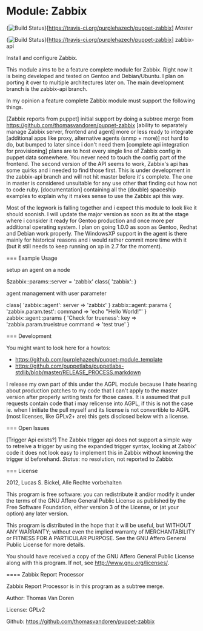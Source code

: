 # Module: Zabbix

{<img src="https://secure.travis-ci.org/purplehazech/puppet-zabbix.png?branch=master" alt="Build Status" />}[https://travis-ci.org/purplehazech/puppet-zabbix] *Master* 

{<img src="https://secure.travis-ci.org/purplehazech/puppet-zabbix.png?branch=zabbix-api" alt="Build Status" />}[https://travis-ci.org/purplehazech/puppet-zabbix] zabbix-api

Install and configure Zabbix.

This module aims to be a feature complete module for Zabbix. Right 
now it is being developed and tested on Gentoo and Debian/Ubuntu.
I plan on porting it over to multiple architectures later on. 
The main development branch is the zabbix-api branch.

In my opinion a feature complete Zabbix module must support the 
following things.

[Zabbix reports from puppet]
 initial support by doing a subtree merge from 
 https://github.com/thomasvandoren/puppet-zabbix
[ability to separately manage Zabbix server, frontend and agent]
 more or less ready to integrate
[additional apps like proxy, alternative agents (snmp + more)]
 not hard to do, but bumped to later since i don't need them
[complete api integration for provisioning]
 plans are to host every single line of Zabbix config
 in puppet data somewhere. You never need to touch the 
 config part of the frontend. The second version of the
 API seems to work, Zabbix's api has some quirks and i needed
 to find those first.
 This is under development in the zabbix-api branch and will
 not hit master before it's complete. The one in master is 
 considered unsuitable for any use other that finding out how 
 not to code ruby.
[documentation]
 containing all the (double) spaceship examples to explain 
 why it makes sense to use the Zabbix api this way.
   
Most of the legwork is falling together and i expect this module
to look like it should soonish. I will update the major version
as soon as its at the stage where i consider it ready for Gentoo
production and once more per additional operating system. I plan
on going 1.0.0 as soon as Gentoo, Redhat and Debian work properly.
The WindowsXP support in the agent is there mainly for historical
reasons and i would rather commit more time with it (but it still
needs to keep running on xp in 2.7 for the moment).

=== Example Usage

setup an agent on a node

  $zabbix::params::server = 'zabbix'
  class{ 'zabbix': }
  
agent management with user parameter

  class{ 'zabbix::agent':
    server  => 'zabbix'
  }
  zabbix::agent::params { 'zabbix.param.test':
    command => 'echo "Hello World!"'
  }
  zabbix::agent::params { 'Check for trueness':
    key     => 'zabbix.param.trueistrue
    command => 'test true'
  }
  
=== Development

You might want to look here for a howtos:

* https://github.com/purplehazech/puppet-module_template
* https://github.com/puppetlabs/puppetlabs-stdlib/blob/master/RELEASE_PROCESS.markdown

I release my own part of this under the AGPL module because I hate hearing 
about production patches to my code that I can't apply to the master version 
after properly writing tests for those cases. It is assumed that pull requests 
contain code that i may relicense into AGPL, if this is not the case ie. when 
I initiate the pull myself and its license is not convertible to AGPL (most 
licenses, like GPLv2+ are) this gets disclosed below with a license.

=== Open Issues

[Trigger Api exists?]
 The Zabbix trigger api does not support a simple way to retreive a trigger by
 using the expanded trigger syntax, looking at Zabbix' code it does not look easy
 to implement this in Zabbix without knowing the trigger id beforehand.
 *Status*: no resolution, not reported to Zabbix

=== License

2012, Lucas S. Bickel, Alle Rechte vorbehalten

This program is free software: you can redistribute it and/or modify
it under the terms of the GNU Affero General Public License as published by
the Free Software Foundation, either version 3 of the License, or
(at your option) any later version.

This program is distributed in the hope that it will be useful,
but WITHOUT ANY WARRANTY; without even the implied warranty of
MERCHANTABILITY or FITNESS FOR A PARTICULAR PURPOSE.  See the
GNU Affero General Public License for more details.

You should have received a copy of the GNU Affero General Public License
along with this program.  If not, see <http://www.gnu.org/licenses/>.

==== Zabbix Report Processor

Zabbix Report Processor is in this program as a subtree merge.

Author: Thomas Van Doren

License: GPLv2

Github: https://github.com/thomasvandoren/puppet-zabbix
